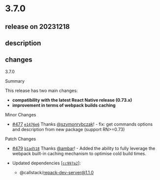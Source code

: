# 3.7.0

## release on 20231218

## description

## changes

3.7.0

Summary

This release has two main changes:

* <strong>compatibility with the latest React Native release (0.73.x)</strong>
* <strong>improvement in terms of webpack builds caching</strong>

Minor Changes

* <a href="https://github.com/callstack/repack/pull/477" data-hovercard-type="pull_request" data-hovercard-url="/callstack/repack/pull/477/hovercard">#477</a> <a href="https://github.com/callstack/repack/commit/e1476e644c1da9cee5bc933b32219027248bd5af"><code>e1476e6</code></a> Thanks <a class="user-mention notranslate" data-hovercard-type="user" data-hovercard-url="/users/szymonrybczak/hovercard" data-octo-click="hovercard-link-click" data-octo-dimensions="link_type:self" href="https://github.com/szymonrybczak">@szymonrybczak</a>! - fix: get commands options and description from new package (support RN>=0.73)

Patch Changes

* <a href="https://github.com/callstack/repack/pull/479" data-hovercard-type="pull_request" data-hovercard-url="/callstack/repack/pull/479/hovercard">#479</a> <a href="https://github.com/callstack/repack/commit/b1ad518a7ff76e5ffe95a9af02469cc74b99584e"><code>b1ad518</code></a> Thanks <a class="user-mention notranslate" data-hovercard-type="user" data-hovercard-url="/users/ambar/hovercard" data-octo-click="hovercard-link-click" data-octo-dimensions="link_type:self" href="https://github.com/ambar">@ambar</a>! - Added the ability to fully leverage the webpack built-in caching mechanism to optimise cold build times.

* Updated dependencies [<a href="https://github.com/callstack/repack/commit/cc997a2f84b4835f8fe597487b0cde6f41b4b7f0"><code>cc997a2</code></a>]:

  * @callstack/repack-dev-server@1.1.0

